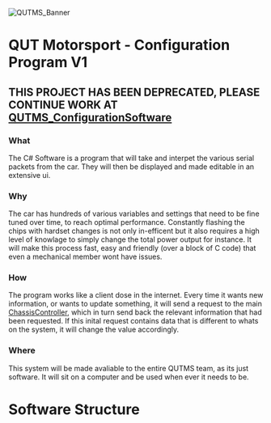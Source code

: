 ![QUTMS_Banner](https://raw.githubusercontent.com/Technosasquach/QUTMS_Master/master/src/qutmsBanner.jpg)

# QUT Motorsport - Configuration Program V1

## THIS PROJECT HAS BEEN DEPRECATED, PLEASE CONTINUE WORK AT [QUTMS_ConfigurationSoftware](https://github.com/Technosasquach/QUTMS_ConfigurationSoftware "QUTMS_ConfigurationSoftware")

### What
The C# Software is a program that will take and interpet the various serial packets from the car. They will then be displayed and made editable in an extensive ui.
### Why
The car has hundreds of various variables and settings that need to be fine tuned over time, to reach optimal performance. Constantly flashing the chips with hardset changes is not only in-efficent but it also requires a high level of knowlage to simply change the total power output for instance. It will make this process fast, easy and friendly (over a block of C code) that even a mechanical member wont have issues.
### How
The program works like a client dose in the internet. Every time it wants new information, or wants to update something, it will send a request to the main [ChassisController](https://github.com/Technosasquach/QUTMS_ChassisController "QUTMS_ChassisController"), which in turn send back the relevant information that had been requested. If this inital request contains data that is different to whats on the system, it will change the value accordingly.
### Where
This system will be made avaliable to the entire QUTMS team, as its just software. It will sit on a computer and be used when ever it needs to be.

# Software Structure

